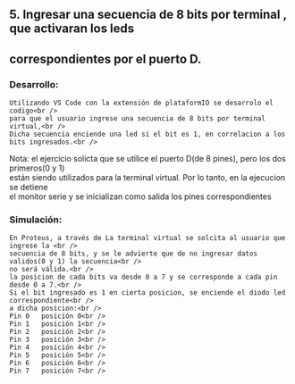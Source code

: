 
## 5. Ingresar una secuencia de 8 bits por terminal , que activaran los leds 
## correspondientes por el puerto D. 

### Desarrollo:
	Utilizando VS Code con la extensión de plataformIO se desarrolo el codigo<br />
	para que el usuario ingrese una secuencia de 8 bits por terminal virtual,<br />
	Dicha secuencia enciende una led si el bit es 1, en correlacion a los bits ingresados.<br />
Nota: el ejercicio solicta que se utilice el puerto D(de 8 pines), pero los dos primeros(0 y 1)<br />
están siendo utilizados para la terminal virtual. Por lo tanto, en la ejecucion se detiene<br />
el monitor serie y se inicializan como salida los pines correspondientes<br />
	
### Simulación:	
	En Proteus, a través de La terminal virtual se solcita al usuario que ingrese la <br />
	secuencia de 8 bits, y se le advierte que de no ingresar datos validos(0 y 1) la secuencia<br />
	no será válida.<br />
	la posicion de cada bits va desde 0 a 7 y se corresponde a cada pin desde 0 a 7.<br />
	Si el bit ingresado es 1 en cierta posicion, se enciende el diodo led correspondiente<br />
	a dicha posicion:<br />
	Pin 0	posición 0<br />
	Pin 1	posición 1<br />
	Pin 2	posición 2<br />
	Pin 3	posición 3<br />
	Pin 4	posición 4<br />
	Pin 5	posición 5<br />
	Pin 6	posición 6<br />
	Pin 7	posición 7<br />
